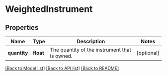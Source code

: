 # WeightedInstrument

## Properties
Name | Type | Description | Notes
------------ | ------------- | ------------- | -------------
**quantity** | **float** | The quantity of the instrument that is owned. | [optional] 

[[Back to Model list]](../README.md#documentation-for-models) [[Back to API list]](../README.md#documentation-for-api-endpoints) [[Back to README]](../README.md)


